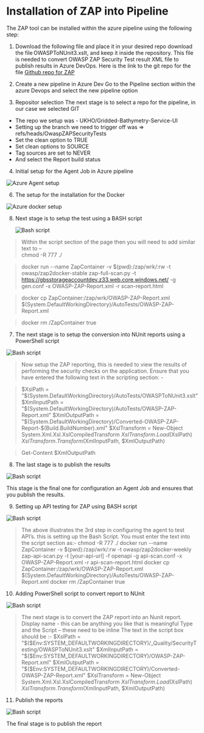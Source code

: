 # Installation of ZAP into Pipeline 

The ZAP tool can be installed within the azure pipeline using the following step: 

1. Download the following file and place it in your desired repo 
download the file OWASPToNUnit3.xslt, and keep it inside the repository. This file is needed to convert OWASP ZAP Security Test result XML file to publish results in Azure DevOps.
Here is the link to the git repo for the file [Github repo for ZAP](https://dev.azure.com/francislacroix/_git/CodeShare?path=/OWASPBlog/OWASPToNUnit3.xslt)

2.	Create a new pipeline in Azure Dev 
Go to the Pipeline section within the azure Devops and select the new pipeline option 

3.	Repositor selection 
The next stage is to select a repo for the pipeline, in our case we selected GIT 

- The repo we setup was - UKHO/Gridded-Bathymetry-Service-UI
- Setting up the branch we need to trigger off was => refs/heads/OwaspZAPSecurityTests 
-	Set the clean option to TRUE 
-	Set clean options to SOURCE 
-	Tag sources are set to NEVER 
-	And select the Report build status 

4.	Initial setup for the Agent Job in Azure pipeline
   
   ![Azure Agent setup](https://github.com/UKHO/docs/blob/Security-test-automation/quality-assurance/images/zapazuresetup.jpg)

6.	The setup for the installation for the Docker
   
   ![Azure docker setup](https://github.com/UKHO/docs/blob/Security-test-automation/quality-assurance/images/zap2.jpg)

8. Next stage is to setup the test using a BASH script
   
   ![Bash script](https://github.com/UKHO/docs/blob/Security-test-automation/quality-assurance/images/zap3.jpg)

> Within the script section of the page then you will need to add similar text to –  
chmod -R 777  ./ 
 
> docker run --name ZapContainer -v $(pwd):/zap/wrk/:rw -t owasp/zap2docker-stable zap-full-scan.py -t https://gbsstorageaccountdev.z33.web.core.windows.net/ -g gen.conf -x OWASP-ZAP-Report.xml -r scan-report.html 
 
> docker cp ZapContainer:/zap/wrk/OWASP-ZAP-Report.xml $(System.DefaultWorkingDirectory)/AutoTests/OWASP-ZAP-Report.xml 
 
> docker rm /ZapContainer 
true

7.	The next stage is to setup the conversion into NUnit reports using a PowerShell script
   
   ![Bash script](https://github.com/UKHO/docs/blob/Security-test-automation/quality-assurance/images/zap4.jpg)

> Now setup the ZAP reporting, this is needed to view the results of performing the security checks on the application. Ensure that you have entered the following text in the scripting section: -

> $XslPath = "$(System.DefaultWorkingDirectory)/AutoTests/OWASPToNUnit3.xslt" 
$XmlInputPath = "$(System.DefaultWorkingDirectory)/AutoTests/OWASP-ZAP-Report.xml" 
$XmlOutputPath = "$(System.DefaultWorkingDirectory)/Converted-OWASP-ZAP-Report-$(Build.BuildNumber).xml" 
$XslTransform = New-Object System.Xml.Xsl.XslCompiledTransform 
$XslTransform.Load($XslPath) 
$XslTransform.Transform($XmlInputPath, $XmlOutputPath) 
 
> Get-Content $XmlOutputPath 


8.	The last stage is to publish the results
   
   ![Bash script](https://github.com/UKHO/docs/blob/Security-test-automation/quality-assurance/images/zap5.jpg)

This stage is the final one for configuration an Agent Job and ensures that you publish the results. 

9.	Setting up API testing for ZAP using BASH script
    
   ![Bash script](https://github.com/UKHO/docs/blob/Security-test-automation/quality-assurance/images/zap6.jpg)
   
> The above illustrates the 3rd step in configuring the agent to test API’s. this is setting up the Bash Script. You must enter the text into the script section as:- 
chmod -R 777 ./ 
docker run --name ZapContainer -v $(pwd):/zap/wrk/:rw -t owasp/zap2docker-weekly zap-api-scan.py -t [your-api-url] -f openapi -g api-scan.conf -x OWASP-ZAP-Report.xml -r api-scan-report.html 
docker cp ZapContainer:/zap/wrk/OWASP-ZAP-Report.xml $(System.DefaultWorkingDirectory)/AutoTests/OWASP-ZAP-Report.xml 
docker rm /ZapContainer 
true 

10.	Adding PowerShell script to convert report to NUnit
    
   ![Bash script](https://github.com/UKHO/docs/blob/Security-test-automation/quality-assurance/images/zap7.jpg)

> The next stage is to convert the ZAP report into an Nunit report. 
Display name  - this can be anything you like that is meaningful 
Type and the Script – these need to be inline 
The text in the script box should be :- 
$XslPath = "$($Env:SYSTEM_DEFAULTWORKINGDIRECTORY)/_Quality/SecurityTesting/OWASPToNUnit3.xslt" 
$XmlInputPath = "$($Env:SYSTEM_DEFAULTWORKINGDIRECTORY)/OWASP-ZAP-Report.xml" 
$XmlOutputPath = "$($Env:SYSTEM_DEFAULTWORKINGDIRECTORY)/Converted-OWASP-ZAP-Report.xml" 
$XslTransform = New-Object System.Xml.Xsl.XslCompiledTransform 
$XslTransform.Load($XslPath) 
$XslTransform.Transform($XmlInputPath, $XmlOutputPath) 
 

11.	Publish the reports
    
   ![Bash script](https://github.com/UKHO/docs/blob/Security-test-automation/quality-assurance/images/zap8.jpg)

The final stage is to publish the report
